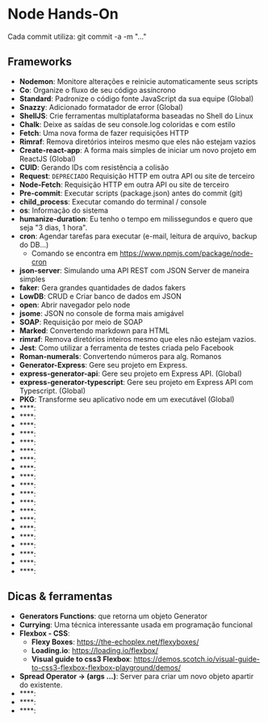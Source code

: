 # Node Hands-On

Cada commit utiliza: git commit -a -m "..."

## Frameworks

- **Nodemon**: Monitore alterações e reinicie automaticamente seus scripts
- **Co**: Organize o fluxo de seu código assíncrono
- **Standard**: Padronize o código fonte JavaScript da sua equipe (Global)
- **Snazzy**: Adicionado formatador de error (Global)
- **ShellJS**: Crie ferramentas multiplataforma baseadas no Shell do Linux
- **Chalk**: Deixe as saídas de seu console.log coloridas e com estilo
- **Fetch**: Uma nova forma de fazer requisições HTTP
- **Rimraf**: Remova diretórios inteiros mesmo que eles não estejam vazios
- **Create-react-app**: A forma mais simples de iniciar um novo projeto em ReactJS (Global)
- **CUID**: Gerando IDs com resistência a colisão
- **Request**: `DEPRECIADO` Requisição HTTP em outra API ou site de terceiro
- **Node-Fetch**: Requisição HTTP em outra API ou site de terceiro
- **Pre-commit**: Executar scripts (package.json) antes do commit (git)
- **child_process**: Executar comando do terminal / console
- **os**: Informação do sistema
- **humanize-duration**: Eu tenho o tempo em milissegundos e quero que seja "3 dias, 1 hora".
- **cron**: Agendar tarefas para executar (e-mail, leitura de arquivo, backup do DB...)
  - Comando se encontra em https://www.npmjs.com/package/node-cron
- **json-server**: Simulando uma API REST com JSON Server de maneira simples
- **faker**: Gera grandes quantidades de dados fakers
- **LowDB**: CRUD e Criar banco de dados em JSON
- **open**: Abrir navegador pelo node
- **jsome**: JSON no console de forma mais amigável
- **SOAP**: Requisição por meio de SOAP
- **Marked**: Convertendo markdown para HTML
- **rimraf**: Remova diretórios inteiros mesmo que eles não estejam vazios. 
- **Jest**: Como utilizar a ferramenta de testes criada pelo Facebook
- **Roman-numerals**: Convertendo números para alg. Romanos 
- **Generator-Express**: Gere seu projeto em Express.
- **express-generator-api**: Gere seu projeto em Express API. (Global)
- **express-generator-typescript**: Gere seu projeto em Express API com Typescript. (Global)
- **PKG**: Transforme seu aplicativo node em um executável (Global)
- ****:
- ****:
- ****:
- ****:
- ****:
- ****:
- ****:
- ****:
- ****:
- ****:
- ****:
- ****:
- ****:
- ****:
- ****:
- ****:
- ****:
- ****:
- ****:
- ****:

## Dicas & ferramentas

- **Generators Functions**: que retorna um objeto Generator
- **Currying**: Uma técnica interessante usada em programação funcional
- **Flexbox - CSS**: 
  - **Flexy Boxes**: https://the-echoplex.net/flexyboxes/
  - **Loading.io**: https://loading.io/flexbox/
  - **Visual guide to css3 Flexbox**: https://demos.scotch.io/visual-guide-to-css3-flexbox-flexbox-playground/demos/
- **Spread Operator -> (args ...)**: Server para criar um novo objeto apartir do existente. 
- ****:
- ****:
- ****: